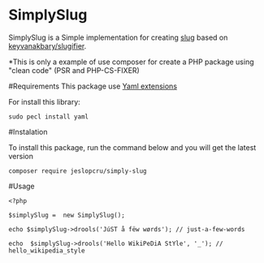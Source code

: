 # SimplySlug

SimplySlug is a Simple implementation for creating [slug](http://en.wikipedia.org/wiki/Semantic_URL#Slug) based on [keyvanakbary/slugifier](https://github.com/keyvanakbary/slugifier).

*This is only a example of use composer for create a PHP package using "clean code" (PSR and PHP-CS-FIXER)

#Requirements
This package use [Yaml extensions](http://php.net/manual/en/intro.yaml.php)

For install this library:
```
sudo pecl install yaml
```

#Instalation

To install this package, run the command below and you will get the latest version
```
composer require jeslopcru/simply-slug
```

#Usage

```
<?php

$simplySlug =  new SimplySlug();

echo $simplySlug->drools('JúST å fëw wørds'); // just-a-few-words

echo  $simplySlug->drools('Hello WikiPeDiA StYle', '_'); // hello_wikipedia_style

```
